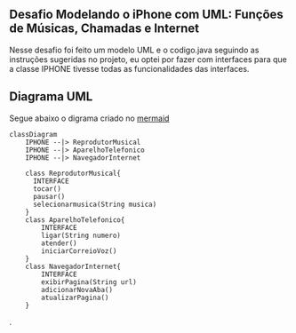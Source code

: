 ## Desafio Modelando o iPhone com UML: Funções de Músicas, Chamadas e Internet

Nesse desafio foi feito um modelo UML e o codigo.java seguindo as instruções sugeridas no projeto, eu optei por fazer com interfaces para que a classe IPHONE tivesse todas as funcionalidades das interfaces.


## Diagrama UML
   Segue abaixo o digrama criado no [mermaid](https://mermaid.js.org/)

```mermaid
classDiagram
    IPHONE --|> ReprodutorMusical
    IPHONE --|> AparelhoTelefonico
    IPHONE --|> NavegadorInternet

    class ReprodutorMusical{
      INTERFACE
      tocar()
      pausar()
      selecionarmusica(String musica)
    }
    class AparelhoTelefonico{
        INTERFACE
        ligar(String numero)
        atender()
        iniciarCorreioVoz()
    }
    class NavegadorInternet{
        INTERFACE
        exibirPagina(String url)
        adicionarNovaAba()
        atualizarPagina()
    }
```   
.
